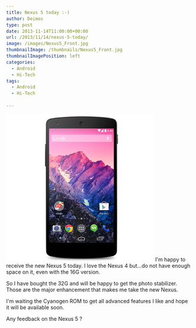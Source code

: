 ```yaml
---
title: Nexus 5 today :-)
author: Deimos
type: post
date: 2013-11-14T11:00:00+00:00
url: /2013/11/14/nexus-5-today/
image: /images/Nexus5_Front.jpg
thumbnailImage: /thumbnails/Nexus5_Front.jpg
thumbnailImagePosition: left
categories:
  - Android
  - Hi-Tech
tags:
  - Android
  - Hi-Tech

---
```

![Nexus5_Front](/images/Nexus5_Front.jpg)
I'm happy to receive the new Nexus 5 today. I love the Nexus 4 but...do not have enough space on it, even with the 16G version.

So I have bought the 32G and will be happy to get the photo stabilizer. Those are the major enhancement that makes me take the new Nexus.

I'm waiting the Cyanogen ROM to get all advanced features I like and hope it will be available soon.

Any feedback on the Nexus 5 ?
